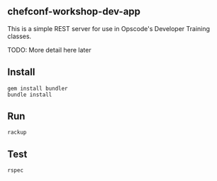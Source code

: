 ## chefconf-workshop-dev-app

This is a simple REST server for use in Opscode's Developer Training classes.

TODO: More detail here later

## Install

    gem install bundler
    bundle install

## Run

    rackup

## Test

    rspec

